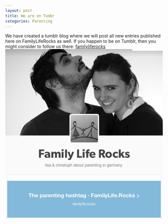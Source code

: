 ```yaml
---
layout: post
title: We are on Tumbr
categories: Parenting
---
```


We have created a tumblr blog where we will post all new entries published here on FamilyLifeRocks as well. If you happen to be on Tumblr, then you might consider to follow us there: [familyliferocks](http://familyliferocks.tumblr.com/ "parenting blog")
![FamilyLifeRocks on tumblr](/assets/img/flr-on-tumblr.png)